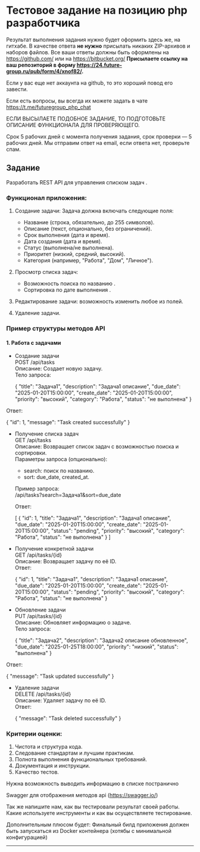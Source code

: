 # Тестовое задание на позицию php разработчика

Результат выполнения задания нужно будет оформить здесь же, на гитхабе.
В качестве ответа __не нужно__ присылать никаких ZIP-архивов и наборов файлов. Все ваши ответы должны быть оформлены на https://github.com/ или на https://bitbucket.org/
__Присылаете ссылку на ваш репозиторий в форму https://24.future-group.ru/pub/form/4/xnof82/.__

Если у вас еще нет аккаунта на github, то это хороший повод его завести.

Если есть вопросы, вы всегда их можете задать в чате https://t.me/futuregroup_php_chat

ЕСЛИ ВЫСЫЛАЕТЕ ПОДОБНОЕ ЗАДАНИЕ, ТО ПОДГОТОВЬТЕ ОПИСАНИЕ ФУНКЦИОНАЛА ДЛЯ ПРОВЕРЯЮЩЕГО.

Срок 5 рабочих дней с момента получения задания, срок проверки — 5 рабочих дней. Мы отправим ответ на email, если ответа нет, проверьте спам.

## Задание


Разработать REST API для управления списком задач .

### Функционал приложения:
1. Создание задачи:
   Задача должна включать следующие поля:
    - Название (строка, обязательно, до 255 символов).
    - Описание (текст, опционально, без ограничений).
    - Срок выполнения (дата и время).
    - Дата создания (дата и время).
    - Статус (выполнена/не выполнена).
    - Приоритет (низкий, средний, высокий).
    - Категория (например, "Работа", "Дом", "Личное").


2. Просмотр списка задач:
    - Возможность поиска по названию .
    - Сортировка по дате выполнения .

3. Редактирование задачи: возможность изменить любое из полей.

4. Удаление задачи.

### Пример структуры методов API

#### 1. Работа с задачами

- Создание задачи  
  POST /api/tasks  
  Описание: Создает новую задачу.  
  Тело запроса:

  {
  "title": "Задача1",
  "description": "Задача1 описание",
  "due_date": "2025-01-20T15:00:00",
  "create_date": "2025-01-20T15:00:00",
  "priority": "высокий",
  "category": "Работа",
  "status": "не выполнена"
  }


Ответ:

{
"id": 1,
"message": "Task created successfully"
}

- Получение списка задач  
  GET /api/tasks  
  Описание: Возвращает список задач с возможностью поиска и сортировки.  
  Параметры запроса (опционально):
    - search: поиск по названию.
    - sort: due_date, created_at.

  Пример запроса:  
  /api/tasks?search=Задача1&sort=due_date

  Ответ:

  [
  {
  "id": 1,
  "title": "Задача1",
  "description": "Задача1 описание",
  "due_date": "2025-01-20T15:00:00",
  "create_date": "2025-01-20T15:00:00",
  "status": "pending",
  "priority": "высокий",
  "category": "Работа",
  "status": "не выполнена"
  }
  ]


- Получение конкретной задачи  
  GET /api/tasks/{id}  
  Описание: Возвращает задачу по её ID.  
  Ответ:

  {
  "id": 1,
  "title": "Задача1",
  "description": "Задача1 описание",
  "due_date": "2025-01-20T15:00:00",
  "create_date": "2025-01-20T15:00:00",
  "status": "pending",
  "priority": "высокий",
  "category": "Работа",
  "status": "не выполнена"
  }


- Обновление задачи  
  PUT /api/tasks/{id}  
  Описание: Обновляет информацию о задаче.  
  Тело запроса:

  {
  "title": "Задача2",
  "description": "Задача2 описание обновленное",
  "due_date": "2025-01-25T18:00:00",
  "priority": "низкий",
  "status": "выполнена"
  }


Ответ:

{
"message": "Task updated successfully"
}


- Удаление задачи  
  DELETE /api/tasks/{id}  
  Описание: Удаляет задачу по её ID.  
  Ответ:

  {
  "message": "Task deleted successfully"
  }


### Критерии оценки:
1. Чистота и структура кода.
2. Следование стандартам и лучшим практикам.
3. Полнота выполнения функциональных требований.
4. Документация и инструкции.
5. Качество тестов.


Нужна возможность выводить информацию в списке постранично

Swagger для отображения методов api (https://swagger.io/)


Так же напишите нам, как вы тестировали результат своей работы. Какие используете инструменты и как вы осуществляете тестирование.

Дополнительным плюсом будет: Финальный билд приложения должен быть запускаться из Docker контейнера (хотябы с минимальной конфигурацией)
  
---
